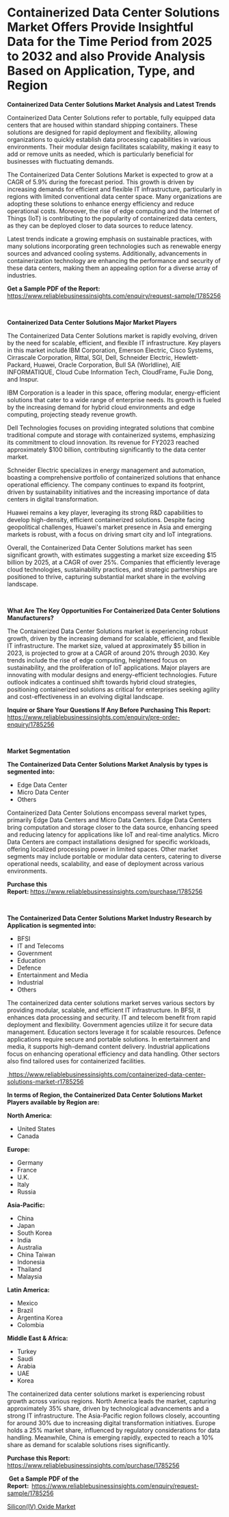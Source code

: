 <p><h1>Containerized Data Center Solutions Market Offers Provide Insightful Data for the Time Period from 2025 to 2032 and also Provide Analysis Based on Application, Type, and Region</h1></p><p><strong>Containerized Data Center Solutions Market Analysis and Latest Trends</strong></p>
<p><p>Containerized Data Center Solutions refer to portable, fully equipped data centers that are housed within standard shipping containers. These solutions are designed for rapid deployment and flexibility, allowing organizations to quickly establish data processing capabilities in various environments. Their modular design facilitates scalability, making it easy to add or remove units as needed, which is particularly beneficial for businesses with fluctuating demands.</p><p>The Containerized Data Center Solutions Market is expected to grow at a CAGR of 5.9% during the forecast period. This growth is driven by increasing demands for efficient and flexible IT infrastructure, particularly in regions with limited conventional data center space. Many organizations are adopting these solutions to enhance energy efficiency and reduce operational costs. Moreover, the rise of edge computing and the Internet of Things (IoT) is contributing to the popularity of containerized data centers, as they can be deployed closer to data sources to reduce latency.</p><p>Latest trends indicate a growing emphasis on sustainable practices, with many solutions incorporating green technologies such as renewable energy sources and advanced cooling systems. Additionally, advancements in containerization technology are enhancing the performance and security of these data centers, making them an appealing option for a diverse array of industries.</p></p>
<p><strong>Get a Sample PDF of the Report:&nbsp;</strong> <a href="https://www.reliablebusinessinsights.com/enquiry/request-sample/1785256?utm_campaign=3439&utm_medium=2&utm_source=Github&utm_content=ia&utm_term=25032025&utm_id=containerized-data-center-solutions">https://www.reliablebusinessinsights.com/enquiry/request-sample/1785256</a></p>
<p>&nbsp;</p>
<p><strong>Containerized Data Center Solutions Major Market Players</strong></p>
<p><p>The Containerized Data Center Solutions market is rapidly evolving, driven by the need for scalable, efficient, and flexible IT infrastructure. Key players in this market include IBM Corporation, Emerson Electric, Cisco Systems, Cirrascale Corporation, Rittal, SGI, Dell, Schneider Electric, Hewlett-Packard, Huawei, Oracle Corporation, Bull SA (Worldline), AIE INFORMATIQUE, Cloud Cube Information Tech, CloudFrame, FuJie Dong, and Inspur.</p><p>IBM Corporation is a leader in this space, offering modular, energy-efficient solutions that cater to a wide range of enterprise needs. Its growth is fueled by the increasing demand for hybrid cloud environments and edge computing, projecting steady revenue growth.</p><p>Dell Technologies focuses on providing integrated solutions that combine traditional compute and storage with containerized systems, emphasizing its commitment to cloud innovation. Its revenue for FY2023 reached approximately $100 billion, contributing significantly to the data center market.</p><p>Schneider Electric specializes in energy management and automation, boasting a comprehensive portfolio of containerized solutions that enhance operational efficiency. The company continues to expand its footprint, driven by sustainability initiatives and the increasing importance of data centers in digital transformation.</p><p>Huawei remains a key player, leveraging its strong R&D capabilities to develop high-density, efficient containerized solutions. Despite facing geopolitical challenges, Huawei's market presence in Asia and emerging markets is robust, with a focus on driving smart city and IoT integrations.</p><p>Overall, the Containerized Data Center Solutions market has seen significant growth, with estimates suggesting a market size exceeding $15 billion by 2025, at a CAGR of over 25%. Companies that efficiently leverage cloud technologies, sustainability practices, and strategic partnerships are positioned to thrive, capturing substantial market share in the evolving landscape.</p></p>
<p>&nbsp;</p>
<p><strong>What Are The Key Opportunities For Containerized Data Center Solutions Manufacturers?</strong></p>
<p><p>The Containerized Data Center Solutions market is experiencing robust growth, driven by the increasing demand for scalable, efficient, and flexible IT infrastructure. The market size, valued at approximately $5 billion in 2023, is projected to grow at a CAGR of around 20% through 2030. Key trends include the rise of edge computing, heightened focus on sustainability, and the proliferation of IoT applications. Major players are innovating with modular designs and energy-efficient technologies. Future outlook indicates a continued shift towards hybrid cloud strategies, positioning containerized solutions as critical for enterprises seeking agility and cost-effectiveness in an evolving digital landscape.</p></p>
<p><strong>Inquire or Share Your Questions If Any Before Purchasing This Report:</strong> <a href="https://www.reliablebusinessinsights.com/enquiry/pre-order-enquiry/1785256?utm_campaign=3439&utm_medium=2&utm_source=Github&utm_content=ia&utm_term=25032025&utm_id=containerized-data-center-solutions">https://www.reliablebusinessinsights.com/enquiry/pre-order-enquiry/1785256</a></p>
<p>&nbsp;</p>
<p><strong>Market Segmentation</strong></p>
<p><strong>The Containerized Data Center Solutions Market Analysis by types is segmented into:</strong></p>
<p><ul><li>Edge Data Center</li><li>Micro Data Center</li><li>Others</li></ul></p>
<p><p>Containerized Data Center Solutions encompass several market types, primarily Edge Data Centers and Micro Data Centers. Edge Data Centers bring computation and storage closer to the data source, enhancing speed and reducing latency for applications like IoT and real-time analytics. Micro Data Centers are compact installations designed for specific workloads, offering localized processing power in limited spaces. Other market segments may include portable or modular data centers, catering to diverse operational needs, scalability, and ease of deployment across various environments.</p></p>
<p><strong>Purchase this Report:&nbsp;</strong><a href="https://www.reliablebusinessinsights.com/purchase/1785256?utm_campaign=3439&utm_medium=2&utm_source=Github&utm_content=ia&utm_term=25032025&utm_id=containerized-data-center-solutions">https://www.reliablebusinessinsights.com/purchase/1785256</a></p>
<p>&nbsp;</p>
<p><strong>The Containerized Data Center Solutions Market Industry Research by Application is segmented into:</strong></p>
<p><ul><li>BFSI</li><li>IT and Telecoms</li><li>Government</li><li>Education</li><li>Defence</li><li>Entertainment and Media</li><li>Industrial</li><li>Others</li></ul></p>
<p><p>The containerized data center solutions market serves various sectors by providing modular, scalable, and efficient IT infrastructure. In BFSI, it enhances data processing and security. IT and telecom benefit from rapid deployment and flexibility. Government agencies utilize it for secure data management. Education sectors leverage it for scalable resources. Defence applications require secure and portable solutions. In entertainment and media, it supports high-demand content delivery. Industrial applications focus on enhancing operational efficiency and data handling. Other sectors also find tailored uses for containerized facilities.</p></p>
<p><a href="https://www.reliablebusinessinsights.com/containerized-data-center-solutions-market-r1785256?utm_campaign=3439&utm_medium=2&utm_source=Github&utm_content=ia&utm_term=25032025&utm_id=containerized-data-center-solutions">&nbsp;https://www.reliablebusinessinsights.com/containerized-data-center-solutions-market-r1785256</a></p>
<p><strong>In terms of Region, the Containerized Data Center Solutions Market Players available by Region are:</strong></p>
<p>
    <p> <strong> North America: </strong>
        <ul>
            <li>United States</li>
            <li>Canada</li>
        </ul>
        </p> 
    <p> <strong> Europe: </strong>
        <ul>
            <li>Germany</li>
            <li>France</li>
            <li>U.K.</li>
            <li>Italy</li>
            <li>Russia</li>
        </ul>
        </p> 
    <p> <strong> Asia-Pacific: </strong>
        <ul>
            <li>China</li>
            <li>Japan</li>
            <li>South Korea</li>
            <li>India</li>
            <li>Australia</li>
            <li>China Taiwan</li>
            <li>Indonesia</li>
            <li>Thailand</li>
            <li>Malaysia</li>
        </ul>
        </p> 
    <p> <strong> Latin America: </strong>
        <ul>
            <li>Mexico</li>
            <li>Brazil</li>
            <li>Argentina Korea</li>
            <li>Colombia</li>
        </ul>
        </p> 
    <p> <strong> Middle East & Africa: </strong>
        <ul>
            <li>Turkey</li>
            <li>Saudi</li>
            <li>Arabia</li>
            <li>UAE</li>
            <li>Korea</li>
        </ul>
    </p>
    </p>
<p><p>The containerized data center solutions market is experiencing robust growth across various regions. North America leads the market, capturing approximately 35% share, driven by technological advancements and a strong IT infrastructure. The Asia-Pacific region follows closely, accounting for around 30% due to increasing digital transformation initiatives. Europe holds a 25% market share, influenced by regulatory considerations for data handling. Meanwhile, China is emerging rapidly, expected to reach a 10% share as demand for scalable solutions rises significantly.</p></p>
<p><strong>Purchase this Report: </strong><a href="https://www.reliablebusinessinsights.com/purchase/1785256?utm_campaign=3439&utm_medium=2&utm_source=Github&utm_content=ia&utm_term=25032025&utm_id=containerized-data-center-solutions">https://www.reliablebusinessinsights.com/purchase/1785256</a></p>
<p>&nbsp;<strong>Get a Sample PDF of the Report:&nbsp;&nbsp;</strong><a href="https://www.reliablebusinessinsights.com/enquiry/request-sample/1785256?utm_campaign=3439&utm_medium=2&utm_source=Github&utm_content=ia&utm_term=25032025&utm_id=containerized-data-center-solutions">https://www.reliablebusinessinsights.com/enquiry/request-sample/1785256</a></p>
<p><strong></strong></p>
<p><p><a href="https://github.com/kmettjanksj7/Market-Research-Report-List-1/blob/main/siliconiv-oxide-market.md?utm_campaign=3439&utm_medium=2&utm_source=Github&utm_content=ia&utm_term=25032025&utm_id=containerized-data-center-solutions">Silicon(IV) Oxide Market</a></p></p>